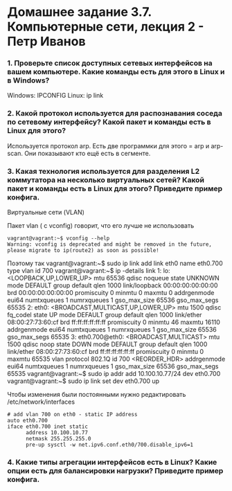 <h1>Домашнее задание 3.7. Компьютерные сети, лекция 2 - Петр Иванов</h1>

<h3>1. Проверьте список доступных сетевых интерфейсов на вашем компьютере. Какие команды есть для этого в Linux и в Windows?</h3>

Windows: IPCONFIG
Linux: ip link

<h3>2. Какой протокол используется для распознавания соседа по сетевому интерфейсу? Какой пакет и команды есть в Linux для этого?</h3>

Используется протокол arp. Есть две программки для этого = arp и arp-scan. Они показывают кто ещё есть в сегменте. 

<h3>3. Какая технология используется для разделения L2 коммутатора на несколько виртуальных сетей? Какой пакет и команды есть в Linux для этого? Приведите пример конфига.</h3>

Виртуальные сети (VLAN)

Пакет vlan ( с vconfig) говорит, что его лучше не использовать 

	vagrant@vagrant:~$ vconfig --help
	Warning: vconfig is deprecated and might be removed in the future, please migrate to ip(route2) as soon as possible!
	
Поэтому так
	vagrant@vagrant:~$ sudo ip link add link eth0 name eth0.700 type vlan id 700
	vagrant@vagrant:~$ ip -details link
	1: lo: <LOOPBACK,UP,LOWER_UP> mtu 65536 qdisc noqueue state UNKNOWN mode DEFAULT group default qlen 1000
		link/loopback 00:00:00:00:00:00 brd 00:00:00:00:00:00 promiscuity 0 minmtu 0 maxmtu 0 addrgenmode eui64 numtxqueues 1 numrxqueues 1 gso_max_size 65536 gso_max_segs 65535
	2: eth0: <BROADCAST,MULTICAST,UP,LOWER_UP> mtu 1500 qdisc fq_codel state UP mode DEFAULT group default qlen 1000
		link/ether 08:00:27:73:60:cf brd ff:ff:ff:ff:ff:ff promiscuity 0 minmtu 46 maxmtu 16110 addrgenmode eui64 numtxqueues 1 numrxqueues 1 gso_max_size 65536 gso_max_segs 65535
	3: eth0.700@eth0: <BROADCAST,MULTICAST> mtu 1500 qdisc noop state DOWN mode DEFAULT group default qlen 1000
		link/ether 08:00:27:73:60:cf brd ff:ff:ff:ff:ff:ff promiscuity 0 minmtu 0 maxmtu 65535
		vlan protocol 802.1Q id 700 <REORDER_HDR> addrgenmode eui64 numtxqueues 1 numrxqueues 1 gso_max_size 65536 gso_max_segs 65535
	vagrant@vagrant:~$ sudo ip addr add 10.100.10.77/24 dev eth0.700
	vagrant@vagrant:~$ sudo ip link set dev eth0.700 up
	
	
Чтобы изменения были постоянными нужно редактировать /etc/network/interfaces

	# add vlan 700 on eth0 - static IP address
	auto eth0.700
	iface eth0.700 inet static
		  address 10.100.10.77
		  netmask 255.255.255.0
		  pre-up sysctl -w net.ipv6.conf.eth0/700.disable_ipv6=1
		  

<h3>4. Какие типы агрегации интерфейсов есть в Linux? Какие опции есть для балансировки нагрузки? Приведите пример конфига.</h3>
